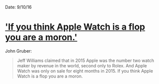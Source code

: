 Date: 9/10/16

# ['If you think Apple Watch is a flop you are a moron.'](http://daringfireball.net/2016/09/thoughts_and_observation_iphone_7_event)

John Gruber:

> Jeff Williams claimed that in 2015 Apple was the number two watch maker by revenue in the world, second only to Rolex. And Apple Watch was only on sale for eight months in 2015. If you think Apple Watch is a flop you are a moron.